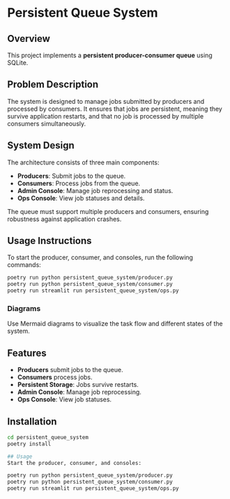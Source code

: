# Persistent Queue System

## Overview
This project implements a **persistent producer-consumer queue** using SQLite.

## Problem Description
The system is designed to manage jobs submitted by producers and processed by consumers. It ensures that jobs are persistent, meaning they survive application restarts, and that no job is processed by multiple consumers simultaneously.

## System Design
The architecture consists of three main components:
- **Producers**: Submit jobs to the queue.
- **Consumers**: Process jobs from the queue.
- **Admin Console**: Manage job reprocessing and status.
- **Ops Console**: View job statuses and details.

The queue must support multiple producers and consumers, ensuring robustness against application crashes.

## Usage Instructions
To start the producer, consumer, and consoles, run the following commands:

```bash
poetry run python persistent_queue_system/producer.py
poetry run python persistent_queue_system/consumer.py
poetry run streamlit run persistent_queue_system/ops.py
```

### Diagrams
Use Mermaid diagrams to visualize the task flow and different states of the system.


## Features
- **Producers** submit jobs to the queue.
- **Consumers** process jobs.
- **Persistent Storage**: Jobs survive restarts.
- **Admin Console**: Manage job reprocessing.
- **Ops Console**: View job statuses.

## Installation
```bash
cd persistent_queue_system
poetry install

## Usage
Start the producer, consumer, and consoles:

poetry run python persistent_queue_system/producer.py
poetry run python persistent_queue_system/consumer.py
poetry run streamlit run persistent_queue_system/ops.py
